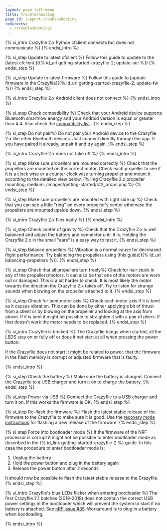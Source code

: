 ```yaml
---
layout: page-left-menu
title: Troubleshooting
page_id: support-troubleshooting
redirects:
  - /troubleshooting/
---
```


{% si_intro Crazyflie 2.x Python cfclient connects but does not communicate %}
{% endsi_intro %}

{% si_step Update to latest cfclient %}
Follow this guide to update to the [latest cfclient.]({% id_url getting-started-crazyflie-2; update-src %})
{% endsi_step %}

{% si_step Update to latest firmware %}
Follow this guide to [update firmware in the Crazyflie]({% id_url getting-started-crazyflie-2; update-fw %})
{% endsi_step %}

{% si_intro Crazyflie 2.x Android client does not connect %}
{% endsi_intro %}

{% si_step Check compatibility %}
Check that your Android device supports Bluetooth smart/low energy and your Android version is equal or greater than 4.4. Also check the [compatibility list](/documentation/repository/crazyflie-android-client/master/userguides/user-instructions/#android-device-compatibility)
.
{% endsi_step %}

{% si_step Do not pair%}
Do not pair your Android device to the Crazyflie 2.x like other Bluetooth devices. Just connect directly through the app. If you have paired it already, unpair it and try again.
{% endsi_step %}

{% si_intro Crazyflie 2.x does not take off %}
{% endsi_intro %}

{% si_step Make sure propellers are mounted correctly %}
Check that the propellers are mounted on the correct motor. Check each propeller
to see if it is a clock wise or a counter clock wise turning propeller and mount it according to the detailed view below.
{% img Crazyflie 2.x propeller mounting; medium; /images/getting-started/cf2_props.png %}
{% endsi_step %}

{% si_step Make sure propellers are mounted with right side up %}
Check that you can see a little "ring" on every propeller's center otherwise the propellers are mounted upside down.
{% endsi_step %}

{% si_intro Crazyflie 2.x flies badly %}
{% endsi_intro %}

{% si_step Check center of gravity %}
Check that the Crazyflie 2.x is well balanced and adjust the battery and connector until it is. Holding the Crazyflie 2.x in the small "ears" is a easy way to test it.
{% endsi_step %}

{% si_step Balance propellers %}
Vibration is a normal cause for decreased flight performance. Try balancing the propellers using [this guide]({% id_url balancing-propellers %}).
{% endsi_step %}

{% si_step Check that all propellers turn freely%}
Check for hair stuck in any of the propellers/motors. It can also be that one of the motors are worn out or damaged. This is a bit harder to check. It is most likely the motor towards the direction the Crazyflie 2.x takes off. Try to listen for strange sounds when blowing on the propeller attached to it.
{% endsi_step %}

{% si_step Check for bent motor axis %}
Check each motor axis if it is bent as it causes vibration. This can be done by either applying a bit of thrust from a client or by blowing on the propeller and looking at the axis from above. If it is bent it might be possible to straighten it with a pair of pliers. If that doesn't work the motor needs to be replaced.
{% endsi_step %}

{% si_intro Crazyflie is bricked %}
The Crazyflie hangs when started, all the LEDS stay on or fully off or does it not start at all when pressing the power button. 

If the Crazyflie does not start it might be related to power, that the firmware in the flash memory is corrupt or adjusted firmware that is faulty.

{% endsi_intro %}

{% si_step Check the battery %}
Make sure the battery is charged. Connect the Crazyflie to a USB charger and turn it on to charge the battery.
{% endsi_step %}

{% si_step Power via USB %}
Connect the Crazyflie to a USB charger and turn it on. If this works the firmware is OK.
{% endsi_step %}

{% si_step Re-flash the firmware %}
Flash the latest stable release of the firmware to the Crazyflie to make sure it is good.
Use the [recovery mode instructions](/documentation/repository/crazyflie-clients-python/master/userguides/recovery-mode/) for flashing a new release of the firmware.
{% endsi_step %}

{% si_step Force into bootloader mode %}
If the firmware of the NRF processor is corrupt it might not be possible to enter bootloader mode as described in the {% id_link getting-started-crazyflie-2 %} guide.
In this case the procedure to enter bootloader mode is:
1. Unplug the battery
2. Hold the power button and plug in the battery again
3. Release the power button after 2 seconds

It should now be possible to flash the latest stable release to the Crazyflie.
{% endsi_step %}

{% si_intro Crazyflie's blue LEDs flicker when entering bootloader %}
The first Crazyflie 2.1 batches (2018-2019) does not contain the correct USB power settings in the bootloader which will prevent the system to start if no battery is attached. See [nRF issue #35](https://github.com/bitcraze/crazyflie2-nrf-firmware/issues/35). Workaround is to plug in a battery when bootloading.

{% endsi_intro %}
